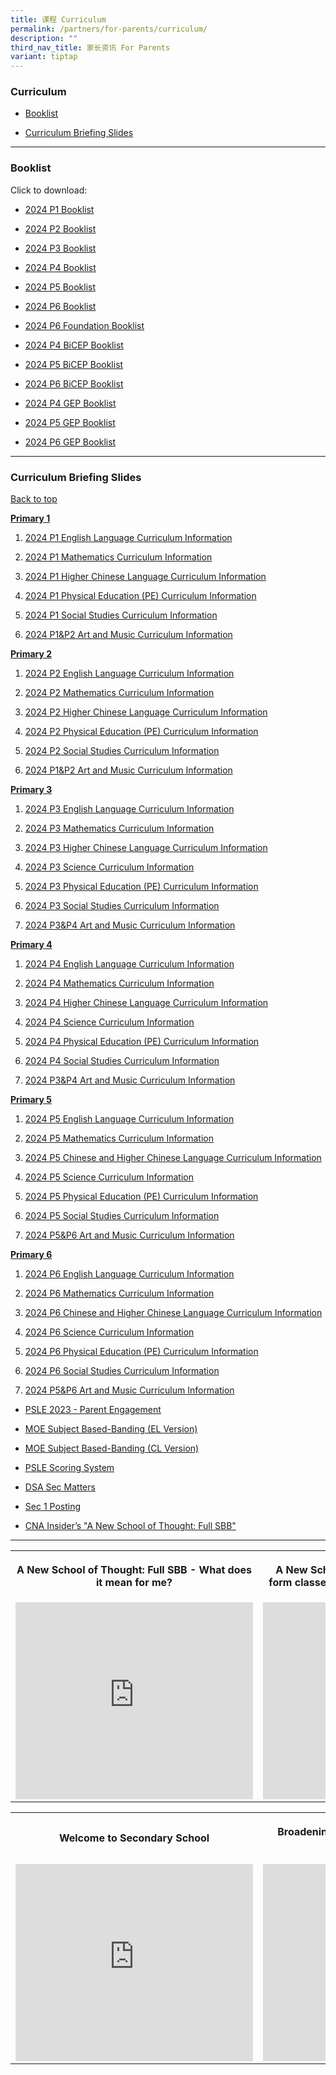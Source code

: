 ```yaml
---
title: 课程 Curriculum
permalink: /partners/for-parents/curriculum/
description: ""
third_nav_title: 家长资讯 For Parents
variant: tiptap
---
```

<h3>Curriculum</h3>
<ul data-tight="true" class="tight">
<li>
<p><a href="#Booklist" rel="noopener noreferrer nofollow" target="_blank">Booklist</a>
</p>
</li>
<li>
<p><a href="#CurriculumBriefingSlides" rel="noopener noreferrer nofollow" target="_blank">Curriculum Briefing Slides</a>
</p>
</li>
</ul>
<hr>
<h3>Booklist</h3>
<p>Click to download:</p>
<ul data-tight="true" class="tight">
<li>
<p><a href="/files/Partners/For%20Parents/2024_P1.pdf" rel="noopener noreferrer nofollow" target="_blank">2024 P1 Booklist</a>
</p>
</li>
<li>
<p><a href="/files/Partners/For%20Parents/2024_P2.pdf" rel="noopener noreferrer nofollow" target="_blank">2024 P2 Booklist</a>
</p>
</li>
<li>
<p><a href="/files/Partners/For%20Parents/2024_P3.pdf" rel="noopener noreferrer nofollow" target="_blank">2024 P3 Booklist</a>
</p>
</li>
<li>
<p><a href="/files/Partners/For%20Parents/2024_P4.pdf" rel="noopener noreferrer nofollow" target="_blank">2024 P4 Booklist</a>
</p>
</li>
<li>
<p><a href="/files/Partners/For%20Parents/2024_P5.pdf" rel="noopener noreferrer nofollow" target="_blank">2024 P5 Booklist</a>
</p>
</li>
<li>
<p><a href="/files/Partners/For%20Parents/2024_P6.pdf" rel="noopener noreferrer nofollow" target="_blank">2024 P6 Booklist</a>
</p>
</li>
<li>
<p><a href="/files/Partners/For%20Parents/2024_P6_Foundation.pdf" rel="noopener noreferrer nofollow" target="_blank">2024 P6 Foundation Booklist</a>
</p>
</li>
<li>
<p><a href="/files/Partners/For%20Parents/2024_P4_BICEP.pdf" rel="noopener noreferrer nofollow" target="_blank">2024 P4 BiCEP Booklist</a>
</p>
</li>
<li>
<p><a href="/files/Partners/For%20Parents/2024_P5_BICEP.pdf" rel="noopener noreferrer nofollow" target="_blank">2024 P5 BiCEP Booklist</a>
</p>
</li>
<li>
<p><a href="/files/Partners/For%20Parents/2024_P6_BICEP.pdf" rel="noopener noreferrer nofollow" target="_blank">2024 P6 BiCEP Booklist</a>
</p>
</li>
<li>
<p><a href="/files/Partners/For%20Parents/2024_P4_GEP.pdf" rel="noopener noreferrer nofollow" target="_blank">2024 P4 GEP Booklist</a>
</p>
</li>
<li>
<p><a href="/files/Partners/For%20Parents/2024P5_GEP.pdf" rel="noopener noreferrer nofollow" target="_blank">2024 P5 GEP Booklist</a>
</p>
</li>
<li>
<p><a href="/files/Partners/For%20Parents/2024_P6_GEP.pdf" rel="noopener noreferrer nofollow" target="_blank">2024 P6 GEP Booklist</a>
</p>
</li>
</ul>
<hr>
<h3>Curriculum Briefing Slides</h3>
<p><a href="#backtotop" rel="noopener noreferrer nofollow" target="_blank">Back to top</a>
</p>
<p><strong><u>Primary 1</u></strong>
</p>
<ol data-tight="true" class="tight">
<li>
<p><a href="/files/Partners/For Parents/Curriculum_Information_2024_P1_English_Language.pdf" rel="noopener noreferrer nofollow" target="_blank">2024 P1 English Language Curriculum Information</a>
</p>
</li>
<li>
<p><a href="/files/Partners/For Parents/Curriculum_Information_2024_P1_Mathematics.pdf" rel="noopener noreferrer nofollow" target="_blank">2024 P1 Mathematics Curriculum Information</a>
</p>
</li>
<li>
<p><a href="/files/Partners/For Parents/Curriculum_Information_2024_P1_Higher_Chinese_Language.pdf" rel="noopener noreferrer nofollow" target="_blank">2024 P1 Higher Chinese Language Curriculum Information</a>
</p>
</li>
<li>
<p><a href="/files/Partners/For Parents/Curriculum_Information_2024_P1_PE.pdf" rel="noopener noreferrer nofollow" target="_blank">2024 P1 Physical Education (PE) Curriculum Information</a>
</p>
</li>
<li>
<p><a href="/files/Partners/For Parents/Curriculum_Information_2024_P1_SS.pdf" rel="noopener noreferrer nofollow" target="_blank">2024 P1 Social Studies Curriculum Information</a>
</p>
</li>
<li>
<p><a href="/files/Partners/For Parents/Curriculum_Information_2024_P1_P2_Art_and_Music.pdf" rel="noopener noreferrer nofollow" target="_blank">2024 P1&amp;P2 Art and Music Curriculum Information</a>
</p>
</li>
</ol>
<p><strong><u>Primary 2</u></strong>
</p>
<ol data-tight="true" class="tight">
<li>
<p><a href="/files/Partners/For Parents/Curriculum_Information_2024_P2_English_Language.pdf" rel="noopener noreferrer nofollow" target="_blank">2024 P2 English Language Curriculum Information</a>
</p>
</li>
<li>
<p><a href="/files/Partners/For Parents/Curriculum_Information_2024_P2_Mathematics.pdf" rel="noopener noreferrer nofollow" target="_blank">2024 P2 Mathematics Curriculum Information</a>
</p>
</li>
<li>
<p><a href="/files/Partners/For Parents/Curriculum_Information_2024_P2_Higher_Chinese_Language.pdf" rel="noopener noreferrer nofollow" target="_blank">2024 P2 Higher Chinese Language Curriculum Information</a>
</p>
</li>
<li>
<p><a href="/files/Partners/For Parents/Curriculum_Information_2024_P2_PE.pdf" rel="noopener noreferrer nofollow" target="_blank">2024 P2 Physical Education (PE) Curriculum Information</a>
</p>
</li>
<li>
<p><a href="/files/Partners/For Parents/Curriculum_Information_2024_P2_SS.pdf" rel="noopener noreferrer nofollow" target="_blank">2024 P2 Social Studies Curriculum Information</a>
</p>
</li>
<li>
<p><a href="/files/Partners/For Parents/Curriculum_Information_2024_P1_P2_Art_and_Music.pdf" rel="noopener noreferrer nofollow" target="_blank">2024 P1&amp;P2 Art and Music Curriculum Information</a>
</p>
</li>
</ol>
<p><strong><u>Primary 3</u></strong>
</p>
<ol data-tight="true" class="tight">
<li>
<p><a href="/files/Partners/For Parents/Curriculum_Information_2024_P3_English_Language.pdf" rel="noopener noreferrer nofollow" target="_blank">2024 P3 English Language Curriculum Information</a>
</p>
</li>
<li>
<p><a href="/files/Partners/For Parents/Curriculum_Information_2024_P3_Mathematics.pdf" rel="noopener noreferrer nofollow" target="_blank">2024 P3 Mathematics Curriculum Information</a>
</p>
</li>
<li>
<p><a href="/files/Partners/For Parents/Curriculum_Information_2024_P3_Higher_Chinese_Language.pdf" rel="noopener noreferrer nofollow" target="_blank">2024 P3 Higher Chinese Language Curriculum Information</a>
</p>
</li>
<li>
<p><a href="/files/Partners/For Parents/Curriculum_Information_2024_P3_Science.pdf" rel="noopener noreferrer nofollow" target="_blank">2024 P3 Science Curriculum Information</a>
</p>
</li>
<li>
<p><a href="/files/Partners/For Parents/Curriculum_Information_2024_P3_PE.pdf" rel="noopener noreferrer nofollow" target="_blank">2024 P3 Physical Education (PE) Curriculum Information</a>
</p>
</li>
<li>
<p><a href="/files/Partners/For Parents/Curriculum_Information_2024_P3_SS.pdf" rel="noopener noreferrer nofollow" target="_blank">2024 P3 Social Studies Curriculum Information</a>
</p>
</li>
<li>
<p><a href="/files/Partners/For Parents/Curriculum_Information_2024_P3_P4_Art_and_Music.pdf" rel="noopener noreferrer nofollow" target="_blank">2024 P3&amp;P4 Art and Music Curriculum Information</a>
</p>
</li>
</ol>
<p><strong><u>Primary 4</u></strong>
</p>
<ol data-tight="true" class="tight">
<li>
<p><a href="/files/Partners/For Parents/Curriculum_Information_2024_P4_English_Language.pdf" rel="noopener noreferrer nofollow" target="_blank">2024 P4 English Language Curriculum Information</a>
</p>
</li>
<li>
<p><a href="/files/Partners/For Parents/Curriculum_Information_2024_P4_Mathematics.pdf" rel="noopener noreferrer nofollow" target="_blank">2024 P4 Mathematics Curriculum Information</a>
</p>
</li>
<li>
<p><a href="/files/Partners/For Parents/Curriculum_Information_2024_P4_Higher_Chinese_Language.pdf" rel="noopener noreferrer nofollow" target="_blank">2024 P4 Higher Chinese Language Curriculum Information</a>
</p>
</li>
<li>
<p><a href="/files/Partners/For Parents/Curriculum_Information_2024_P4_Science.pdf" rel="noopener noreferrer nofollow" target="_blank">2024 P4 Science Curriculum Information</a>
</p>
</li>
<li>
<p><a href="/files/Partners/For Parents/Curriculum_Information_2024_P4_PE.pdf" rel="noopener noreferrer nofollow" target="_blank">2024 P4 Physical Education (PE) Curriculum Information</a>
</p>
</li>
<li>
<p><a href="/files/Partners/For Parents/Curriculum_Information_2024_P4_SS.pdf" rel="noopener noreferrer nofollow" target="_blank">2024 P4 Social Studies Curriculum Information</a>
</p>
</li>
<li>
<p><a href="/files/Partners/For Parents/Curriculum_Information_2024_P3_P4_Art_and_Music.pdf" rel="noopener noreferrer nofollow" target="_blank">2024 P3&amp;P4 Art and Music Curriculum Information</a>
</p>
</li>
</ol>
<p><strong><u>Primary 5</u></strong>
</p>
<ol data-tight="true" class="tight">
<li>
<p><a href="/files/Partners/For Parents/Curriculum_Information_2024_P5_English_Language.pdf" rel="noopener noreferrer nofollow" target="_blank">2024 P5 English Language Curriculum Information</a>
</p>
</li>
<li>
<p><a href="/files/Partners/For Parents/Curriculum_Information_2024_P5_Mathematics.pdf" rel="noopener noreferrer nofollow" target="_blank">2024 P5 Mathematics Curriculum Information</a>
</p>
</li>
<li>
<p><a href="/files/Partners/For Parents/Curriculum_Information_2024_P5_Chinese_and_Higher_Chinese_Language.pdf" rel="noopener noreferrer nofollow" target="_blank">2024 P5 Chinese and Higher Chinese Language Curriculum Information</a>
</p>
</li>
<li>
<p><a href="/files/Partners/For Parents/Curriculum_Information_2024_P5_Science.pdf" rel="noopener noreferrer nofollow" target="_blank">2024 P5 Science Curriculum Information</a>
</p>
</li>
<li>
<p><a href="/files/Partners/For Parents/Curriculum_Information_2024_P5_PE.pdf" rel="noopener noreferrer nofollow" target="_blank">2024 P5 Physical Education (PE) Curriculum Information</a>
</p>
</li>
<li>
<p><a href="/files/Partners/For Parents/Curriculum_Information_2024_P5_SS.pdf" rel="noopener noreferrer nofollow" target="_blank">2024 P5 Social Studies Curriculum Information</a>
</p>
</li>
<li>
<p><a href="/files/Partners/For Parents/Curriculum_Information_2024_P5_P6_Art_and_Music.pdf" rel="noopener noreferrer nofollow" target="_blank">2024 P5&amp;P6 Art and Music Curriculum Information</a>
</p>
</li>
</ol>
<p><strong><u>Primary 6</u></strong>
</p>
<ol data-tight="true" class="tight">
<li>
<p><a href="/files/Partners/For Parents/Curriculum_Information_2024_P6_English_Language.pdf" rel="noopener noreferrer nofollow" target="_blank">2024 P6 English Language Curriculum Information</a>
</p>
</li>
<li>
<p><a href="/files/Partners/For Parents/Curriculum_Information_2024_P6_Mathematics.pdf" rel="noopener noreferrer nofollow" target="_blank">2024 P6 Mathematics Curriculum Information</a>
</p>
</li>
<li>
<p><a href="/files/Partners/For Parents/Curriculum_Information_2024_P6_Chinese_and_Higher_Chinese_Language.pdf" rel="noopener noreferrer nofollow" target="_blank">2024 P6 Chinese and Higher Chinese Language Curriculum Information</a>
</p>
</li>
<li>
<p><a href="/files/Partners/For Parents/Curriculum_Information_2024_P6_Science.pdf" rel="noopener noreferrer nofollow" target="_blank">2024 P6 Science Curriculum Information</a>
</p>
</li>
<li>
<p><a href="/files/Partners/For Parents/Curriculum_Information_2024_P6_PE.pdf" rel="noopener noreferrer nofollow" target="_blank">2024 P6 Physical Education (PE) Curriculum Information</a>
</p>
</li>
<li>
<p><a href="/files/Partners/For Parents/Curriculum_Information_2024_P6_SS.pdf" rel="noopener noreferrer nofollow" target="_blank">2024 P6 Social Studies Curriculum Information</a>
</p>
</li>
<li>
<p><a href="/files/Partners/For Parents/Curriculum_Information_2024_P5_P6_Art_and_Music.pdf" rel="noopener noreferrer nofollow" target="_blank">2024 P5&amp;P6 Art and Music Curriculum Information</a>
</p>
</li>
</ol>
<p></p>
<ul data-tight="true" class="tight">
<li>
<p><a href="/files/psle%202023%20-%20parent%20engagement.pdf" rel="noopener noreferrer nofollow" target="_blank">PSLE 2023 - Parent Engagement</a>
</p>
</li>
<li>
<p><a href="/files/MOE_SBB_ENG_revised%201%20Mar%202018.pdf" rel="noopener noreferrer nofollow" target="_blank">MOE Subject Based-Banding (EL Version)</a>
</p>
</li>
<li>
<p><a href="/files/MOE_SBB_CHI_revised%201%20Mar%202018.pdf" rel="noopener noreferrer nofollow" target="_blank">MOE Subject Based-Banding (CL Version)</a>
</p>
</li>
<li>
<p><a href="https://www.moe.gov.sg/microsites/psle-fsbb/psle/main.html" rel="noopener noreferrer nofollow" target="_blank">PSLE Scoring System</a>
</p>
</li>
<li>
<p><a href="https://www.moe.gov.sg/secondary/dsa" rel="noopener noreferrer nofollow" target="_blank">DSA Sec Matters</a>
</p>
</li>
<li>
<p><a href="https://www.moe.gov.sg/secondary/s1-posting" rel="noopener noreferrer nofollow" target="_blank">Sec 1 Posting</a>
</p>
</li>
<li>
<p><a href="http://go.gov.sg/anewschoolofthought" rel="noopener noreferrer nofollow" target="_blank">CNA Insider’s "A New School of Thought: Full SBB"</a>
</p>
</li>
</ul>
<hr>
<table>
<tbody>
<tr>
<th rowspan="1" colspan="1">
<p>A New School of Thought: Full SBB - What does it mean for me?</p>
</th>
<th rowspan="1" colspan="1">
<p>A New School of Thought: Full SBB - Mixed form classes and common curriculum
lessons</p>
</th>
</tr>
<tr>
<td rowspan="1" colspan="1">
<div class="iframe-wrapper">
<iframe height="315" width="380" allowfullscreen="true" frameborder="0" src="https://www.youtube.com/embed/5gnLHBL5KlM?si=rw1FrMigFquV5l_m"></iframe>
</div>
</td>
<td rowspan="1" colspan="1">
<div class="iframe-wrapper">
<iframe height="315" width="380" allowfullscreen="true" frameborder="0" src="https://www.youtube.com/embed/M5ghgnm03BE?si=3oOAG3Sw9pNhZniF"></iframe>
</div>
</td>
</tr>
</tbody>
</table>
<table>
<tbody>
<tr>
<th rowspan="1" colspan="1">
<p>Welcome to Secondary School</p>
</th>
<th rowspan="1" colspan="1">
<p>Broadening Definitions of Success – “Love Beyond Grades”</p>
</th>
</tr>
<tr>
<td rowspan="1" colspan="1">
<div class="iframe-wrapper">
<iframe height="315" width="380" allowfullscreen="true" frameborder="0" src="https://www.youtube.com/embed/lNbr5rLSxAM?start=1"></iframe>
</div>
</td>
<td rowspan="1" colspan="1">
<div class="iframe-wrapper">
<iframe height="315" width="380" allowfullscreen="true" frameborder="0" src="https://www.youtube.com/embed/WOi1eoSiLMs?start=2"></iframe>
</div>
</td>
</tr>
</tbody>
</table>
<p></p>